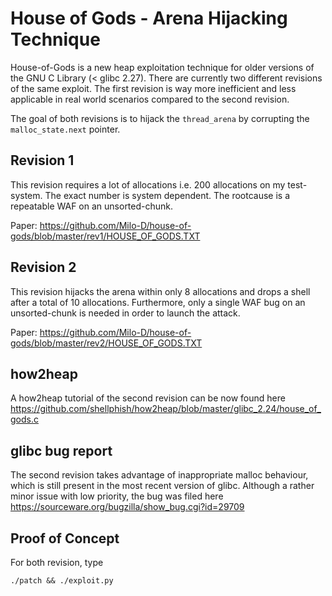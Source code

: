 # House of Gods - Arena Hijacking Technique

House-of-Gods is a new heap exploitation technique for older versions of the GNU C Library (< glibc 2.27). There
are currently two different revisions of the same exploit. The first revision is way more inefficient and less
applicable in real world scenarios compared to the second revision.

The goal of both revisions is to hijack the ```thread_arena``` by corrupting the ```malloc_state.next``` pointer.

## Revision 1

This revision requires a lot of allocations i.e. 200 allocations on my test-system. The exact number is
system dependent. The rootcause is a repeatable WAF on an unsorted-chunk.

Paper: https://github.com/Milo-D/house-of-gods/blob/master/rev1/HOUSE_OF_GODS.TXT

## Revision 2

This revision hijacks the arena within only 8 allocations and drops a shell after a total of 10 allocations.
Furthermore, only a single WAF bug on an unsorted-chunk is needed in order to launch the attack.

Paper: https://github.com/Milo-D/house-of-gods/blob/master/rev2/HOUSE_OF_GODS.TXT

## how2heap

A how2heap tutorial of the second revision can be now found here https://github.com/shellphish/how2heap/blob/master/glibc_2.24/house_of_gods.c

## glibc bug report

The second revision takes advantage of inappropriate malloc behaviour, which is still present in the most
recent version of glibc. Although a rather minor issue with low priority, the bug was filed
here https://sourceware.org/bugzilla/show_bug.cgi?id=29709

## Proof of Concept

For both revision, type

```console
./patch && ./exploit.py
```
